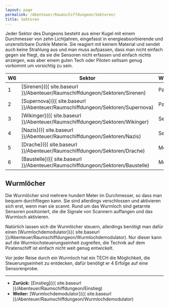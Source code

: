 ```yaml
---
layout: page
permalink: /Abenteuer/Raumschiffdungeon/Sektoren/
title: Sektoren
---
```




Jeder Sektor des Dungeons besteht aus einer Kugel mit einem Durchmesser von zehn Lichtjahren, eingefasst in energieabsorbierende und unzerstörbare Dunkle Materie. Sie reagiert mit keinem Material und sendet auch keine Strahlung aus und man muss aufpassen, dass man nicht einfach gegen sie fliegt, da sie die Sensoren nicht erfassen und einfach nichts anzeigen, was aber einem guten Tech oder Piloten seltsam genug vorkommt um vorsichtig zu sein.

<table>
<thead>
<tr><th>W6</th><th>Sektor</th><th>Wurmlochdemodulatorteil</th></tr>
</thead>
<tbody>
<tr><td>1</td><td>[Sirenen]({{ site.baseurl }}/Abenteuer/Raumschiffdungeon/Sektoren/Sirenen)</td><td>Parabolantenne</td></tr>
<tr><td>2</td><td>[Supernova]({{ site.baseurl }}/Abenteuer/Raumschiffdungeon/Sektoren/Supernova)</td><td>Parabolantenne</td></tr>
<tr><td>3</td><td>[Wikinger]({{ site.baseurl }}/Abenteuer/Raumschiffdungeon/Sektoren/Wikinger)</td><td>Sender</td></tr>
<tr><td>4</td><td>[Nazis]({{ site.baseurl }}/Abenteuer/Raumschiffdungeon/Sektoren/Nazis)</td><td>Sender</td></tr>
<tr><td>5</td><td>[Drache]({{ site.baseurl }}/Abenteuer/Raumschiffdungeon/Sektoren/Drache)</td><td>Modulationseinheit</td></tr>
<tr><td>6</td><td>[Baustelle]({{ site.baseurl }}/Abenteuer/Raumschiffdungeon/Sektoren/Baustelle)</td><td>Modulationseinheit</td></tr>
</tbody>
</table>

## Wurmlöcher

Die Wurmlöcher sind mehrere hundert Meter im Durchmesser, so dass man bequem durchfliegen kann. Sie sind allerdings verschlossen und aktivieren sich erst, wenn man sie scannt. Rund um das Wurmloch sind getarnte Sensoren positioniert, die die Signale von Scannern auffangen und das Wurmloch aktivieren.

Natürlich lassen sich die Wurmlöcher steuern, allerdings benötigt man dafür einen [Wurmlochdemodulator]({{ site.baseurl }}/Abenteuer/Raumschiffdungeon/Wurmlochdemodulator). Nur dieser kann auf die Wurmlochsteuerungseinheit zugreifen, die Technik auf dem Piratenschiff ist einfach nicht weit genug entwickelt.

Vor jeder Reise durch ein Wurmloch hat ein TECH die Möglichkeit, die Steuerungseinheit zu entdecken, dafür benötigt er 4 Erfolge auf eine Sensorenprobe.

***

- **Zurück:** [Einstieg]({{ site.baseurl }}/Abenteuer/Raumschiffdungeon/Einstieg)
- **Weiter:** [Wurmlochdemodulator]({{ site.baseurl }}/Abenteuer/Raumschiffdungeon/Wurmlochdemodulator)
